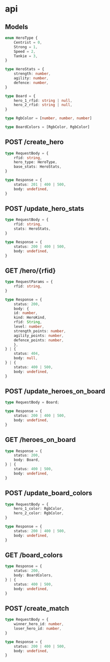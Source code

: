 # api

## Models

```ts
enum HeroType {
    Centrist = 0,
    Strong = 1,
    Speed = 2,
    Tankie = 3,
}

type HeroStats = {
    strength: number,
    agility: number,
    defence: number,
}

type Board = {
    hero_1_rfid: string | null,
    hero_2_rfid: string | null,
}

type RgbColor = [number, number, number]

type BoardColors = [RgbColor, RgbColor]
```

## POST /create_hero

```ts
type RequestBody = {
    rfid: string,
    hero_type: HeroType,
    base_stats: HeroStats,
}
```

```ts
type Response = {
    status: 201 | 400 | 500,
    body: undefined,
}
```

## POST /update_hero_stats

```ts
type RequestBody = {
    rfid: string,
    stats: HeroStats,
}
```

```ts
type Response = {
    status: 200 | 400 | 500,
    body: undefined,
}
```

## GET /hero/{rfid}

```ts
type RequestParams = {
    rfid: string,
}
```

```ts
type Response = {
    status: 200,
    body: {
	id: number,
	kind: HeroKind,
	rfid: String,
	level: number,
	strength_points: number,
	agility_points: number,
	defence_points: number,
    },
} | {
    status: 404,
    body: null,
} | {
    status: 400 | 500,
    body: undefined,
}
```

## POST /update_heroes_on_board

```ts
type RequestBody = Board;
```

```ts
type Response = {
    status: 200 | 400 | 500,
    body: undefined,
}
```

## GET /heroes_on_board

```ts
type Response = {
    status: 200,
    body: Board,
} | {
    status: 400 | 500,
    body: undefined,
}
```

## POST /update_board_colors

```ts
type RequestBody = {
    hero_1_color: RgbColor,
    hero_2_color: RgbColor,
}
```

```ts
type Response = {
    status: 200 | 400 | 500,
    body: undefined,
}
```

## GET /board_colors

```ts
type Response = {
    status: 200,
    body: BoardColors,
} | {
    status: 400 | 500,
    body: undefined,
}
```

## POST /create_match

```ts
type RequestBody = {
    winner_hero_id: number,
    loser_hero_id: number,
}
```

```ts
type Response = {
    status: 200 | 400 | 500,
    body: undefined,
}
```
